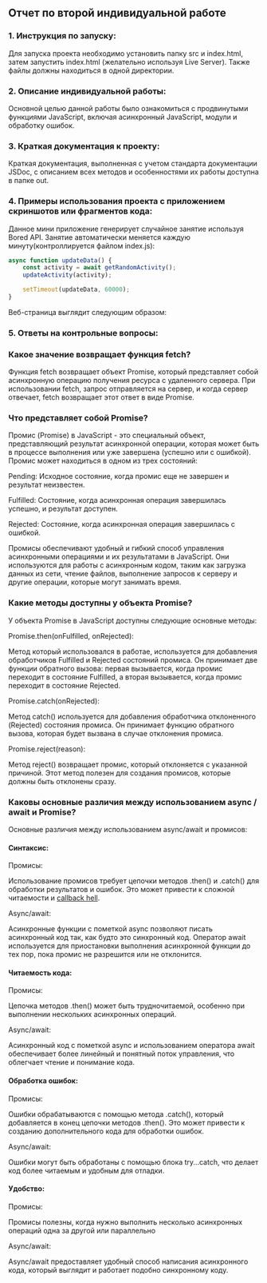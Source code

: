 ## Отчет по второй индивидуальной работе
### 1. Инструкция по запуску:
Для запуска проекта необходимо установить папку src и index.html, затем запустить index.html (желательно используя Live Server). Также файлы должны находиться в одной директории.

### 2. Описание индивидуальной работы:
Основной целью данной работы было ознакомиться с продвинутыми функциями JavaScript, включая асинхронный JavaScript, модули и обработку ошибок.
### 3. Краткая документация к проекту:
Краткая документация, выполненная с учетом стандарта документации JSDoc, с описанием всех методов и особенностями их работы доступна в папке out.
### 4. Примеры использования проекта с приложением скриншотов или фрагментов кода:
Данное мини приложение генерирует случайное занятие используя Bored API. Занятие автоматически меняется каждую минуту(контроллируется файлом index.js):
```js
async function updateData() {
    const activity = await getRandomActivity();
    updateActivity(activity);

    setTimeout(updateData, 60000);
}
```
Веб-страница выглядит следующим образом:



### 5. Ответы на контрольные вопросы:
### Какое значение возвращает функция fetch?
Функция fetch возвращает объект Promise, который представляет собой асинхронную операцию получения ресурса с удаленного сервера. При использовании fetch, запрос отправляется на сервер, и когда сервер отвечает, fetch возвращает этот ответ в виде Promise.

### Что представляет собой Promise?
Промис (Promise) в JavaScript - это специальный объект, представляющий результат асинхронной операции, которая может быть в процессе выполнения или уже завершена (успешно или с ошибкой). Промис может находиться в одном из трех состояний:

Pending: Исходное состояние, когда промис еще не завершен и результат неизвестен.

Fulfilled: Состояние, когда асинхронная операция завершилась успешно, и результат доступен.

Rejected: Состояние, когда асинхронная операция завершилась с ошибкой.

Промисы обеспечивают удобный и гибкий способ управления асинхронными операциями и их результатами в JavaScript. Они используются для работы с асинхронным кодом, таким как загрузка данных из сети, чтение файлов, выполнение запросов к серверу и другие операции, которые могут занимать время.

### Какие методы доступны у объекта Promise?
У объекта Promise в JavaScript доступны следующие основные методы:

Promise.then(onFulfilled, onRejected):

Метод который использовался в работае, используется для добавления обработчиков Fulfilled и Rejected состояний промиса. Он принимает две функции обратного вызова: первая вызывается, когда промис переходит в состояние Fulfilled, а вторая вызывается, когда промис переходит в состояние Rejected.

Promise.catch(onRejected):

Метод catch() используется для добавления обработчика отклоненного (Rejected) состояния промиса. Он принимает функцию обратного вызова, которая будет вызвана в случае отклонения промиса.

Promise.reject(reason): 

Метод reject() возвращает промис, который отклоняется с указанной причиной. Этот метод полезен для создания промисов, которые должны быть отклонены сразу.

### Каковы основные различия между использованием async / await и Promise?
Основные различия между использованием async/await и промисов:

#### Синтаксис:

Промисы: 

Использование промисов требует цепочки методов .then() и .catch() для обработки результатов и ошибок. Это может привести к сложной читаемости и  [callback hell](http://callbackhell.com/).

Async/await:

Асинхронные функции с пометкой async позволяют писать асинхронный код так, как будто это синхронный код. Оператор await используется для приостановки выполнения асинхронной функции до тех пор, пока промис не разрешится или не отклонится.

#### Читаемость кода:

Промисы: 

Цепочка методов .then() может быть трудночитаемой, особенно при выполнении нескольких асинхронных операций.

Async/await:

Асинхронный код с пометкой async и использованием оператора await обеспечивает более линейный и понятный поток управления, что облегчает чтение и понимание кода.

#### Обработка ошибок:

Промисы:

Ошибки обрабатываются с помощью метода .catch(), который добавляется в конец цепочки методов .then(). Это может привести к созданию дополнительного кода для обработки ошибок.

Async/await:

Ошибки могут быть обработаны с помощью блока try...catch, что делает код более читаемым и удобным для отладки.

#### Удобство:

Промисы:

Промисы полезны, когда нужно выполнить несколько асинхронных операций одна за другой или параллельно

Async/await:

Async/await предоставляет удобный способ написания асинхронного кода, который выглядит и работает подобно синхронному коду.
